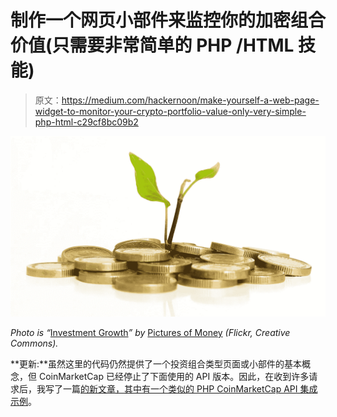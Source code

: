 # 制作一个网页小部件来监控你的加密组合价值(只需要非常简单的 PHP /HTML 技能)

> 原文：<https://medium.com/hackernoon/make-yourself-a-web-page-widget-to-monitor-your-crypto-portfolio-value-only-very-simple-php-html-c29cf8bc09b2>

![](img/2ad79fbe7c15b41e98c9313a3d8a49a4.png)

*Photo is “*[Investment Growth](https://www.flickr.com/photos/pictures-of-money/17096832777/in/photolist-s3MJJV-bAbCY2-Ej38jm-49eeGq-dwSt9u-XYasgK-9rn9Yh-9JXdfj-Ej387h-rrL38U-CNfT24-ifz6wb-CNfTFa-5mEtvZ-JY9GTp-Ej392y-CNfTj8-4zFE6M-4MxKA2-pxHKNA-6qPTQR-nRn64n-mAKwHh-VXyEzP-q5H9Ye-Fq1XNL-6HFJoU-6H2XFG-WBovnJ-SFv9cS-nQkp38-94bCnJ-SkpXJ5-93PsrC-dwxamY-21T4h3v-SkpZju-aw8CwB-SVgdeB-dtyuXh-SRG43L-22af8Gd-RteTsm-FqA8p3-ouiEgX-9iV9BT-QDZWnb-gwmN7H-SBGuRC-meXwBh)*” by* [Pictures of Money](https://www.flickr.com/photos/pictures-of-money/) *(Flickr, Creative Commons).*

**更新:**虽然这里的代码仍然提供了一个投资组合类型页面或小部件的基本概念，但 CoinMarketCap 已经停止了下面使用的 API 版本。因此，在收到许多请求后，我写了一篇[的新文章，其中有一个类似的 PHP CoinMarketCap API 集成示例](/web-design-web-developer-magazine/how-to-code-your-own-crypto-price-ticker-for-a-web-site-a398248fa0d)。